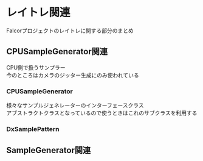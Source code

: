 # レイトレ関連
Falcorプロジェクトのレイトレに関する部分のまとめ  

## CPUSampleGenerator関連
CPU側で扱うサンプラー  
今のところはカメラのジッター生成にのみ使われている  

### CPUSampleGenerator
様々なサンプルジェネレーターのインターフェースクラス  
アブストラクトクラスとなっているので使うときはこれのサブクラスを利用する  

### DxSamplePattern

## SampleGenerator関連


<!--stackedit_data:
eyJoaXN0b3J5IjpbOTE3MDE4NDk4LDE1OTUxODM1MjYsMjY5MD
c3NjY5XX0=
-->